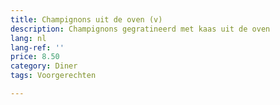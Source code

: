 ```yaml
---
title: Champignons uit de oven (v)
description: Champignons gegratineerd met kaas uit de oven
lang: nl
lang-ref: ''
price: 8.50
category: Diner
tags: Voorgerechten

---
```

